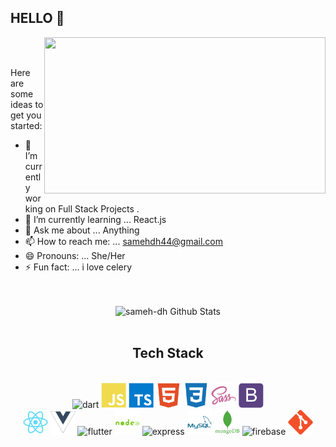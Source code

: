 ## HELLO 👋


<img align="right" src="https://media3.giphy.com/media/L1R1tvI9svkIWwpVYr/giphy.gif?cid=ecf05e47hmor9ysq922u2k67xe3ucv51ktwtpi8n9ibvkm8j&rid=giphy.gif&ct=g" width="450" height="250"/><br /><br />

Here are some ideas to get you started:
- 🔭 I’m currently working on Full Stack Projects .
- 🌱 I’m currently learning ... React.js
- 💬 Ask me about ... Anything
- 📫 How to reach me: ... samehdh44@gmail.com
- 😄 Pronouns: ... She/Her
- ⚡ Fun fact: ... i love celery

## 
<br />


<div align="center">
<img align="center" src="https://github-readme-stats.vercel.app/api?username=sameh-dh&hide=issues&show_icons=true" alt="sameh-dh Github Stats">

</div><br />


<div align="center">

## Tech Stack

<br />

<!-- languages -->

<img  alt="dart" width="40" height="40" src="https://www.vectorlogo.zone/logos/dartlang/dartlang-icon.svg" /> 
<img width="40" height="40" alt="javascript" src="./icons/javascript-plain.svg"/>
<img width="40" height="40" alt="typescript" src="./icons/typescript-plain.svg"/>
<img width="40" height="40" alt="HTML5" src="./icons/html5-plain.svg"/> 

<!-- styling -->
<img width="40" height="40" alt="CSS3" src="./icons/css3-plain.svg"/>
<img width="40" height="40" alt="sass" src="./icons/sass-original.svg"/>
<img width="40" height="40" alt="bootstrap" src="./icons/bootstrap-plain.svg"/></br>
<!-- frontend -->
<img width="40" height="40" alt="react" src="./icons/react-original.svg"/>
<img width="40" height="40" alt="vuejs" src="./icons/vuejs-plain.svg"/>
<img  alt="flutter" width="40" height="40"  src="https://www.vectorlogo.zone/logos/flutterio/flutterio-icon.svg"/>
<!-- Backend -->
<img width="40" height="40" alt="nodejs" src="./icons/nodejs-plain-wordmark.svg"/>
<img width="40" height="40" alt="express" src="https://is4-ssl.mzstatic.com/image/thumb/Purple123/v4/5b/99/f3/5b99f3b7-6cf1-e454-3248-7648295762d7/source/256x256bb.jpg"/>
<!-- Daatabases -->
<img width="40" height="40" alt="mysql" src="./icons/mysql-plain-wordmark.svg"/>
<img width="40" height="40" alt="mongodb" src="./icons/mongodb-plain-wordmark.svg"/>
<img  alt="firebase" width="40" height="40" src="https://www.vectorlogo.zone/logos/firebase/firebase-icon.svg"/>
<!-- github-git -->
<img width="40" height="40" alt="git" src="./icons/git-plain.svg"/>
</div>




<!-- **![Anurag's GitHub stats](https://github-readme-stats.vercel.app/api?username=sameh-dh&hide=issues&show_icons=true) -->





